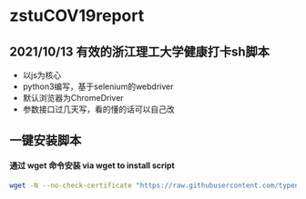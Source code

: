 # zstuCOV19report

## 2021/10/13 有效的浙江理工大学健康打卡sh脚本

- 以js为核心
- python3编写，基于selenium的webdriver
- 默认浏览器为ChromeDriver
- 参数接口过几天写，看的懂的话可以自己改

## 一键安装脚本

#### 通过 wget 命令安装 via wget to install script

```bash
wget -N --no-check-certificate "https://raw.githubusercontent.com/typenoob/zstuCOV19reporter/master/go.sh" && chmod +x go.sh && ./go.sh

```
